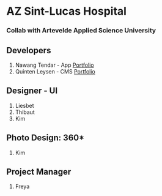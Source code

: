 # AZ Sint-Lucas Hospital
### Collab with Artevelde Applied Science University

## Developers
1. Nawang Tendar - App [Portfolio](www.nawangtendar.be)
2. Quinten Leysen - CMS [Portfolio](www.nawangtendar.be)

## Designer - UI
1. Liesbet
2. Thibaut
3. Kim

## Photo Design: 360* 
1. Kim

## Project Manager
1. Freya